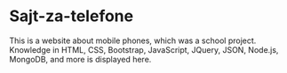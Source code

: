 # Sajt-za-telefone
This is a website about mobile phones, which was a school project. Knowledge in HTML, CSS, Bootstrap, JavaScript, JQuery, JSON, Node.js, MongoDB, and more is displayed here.
